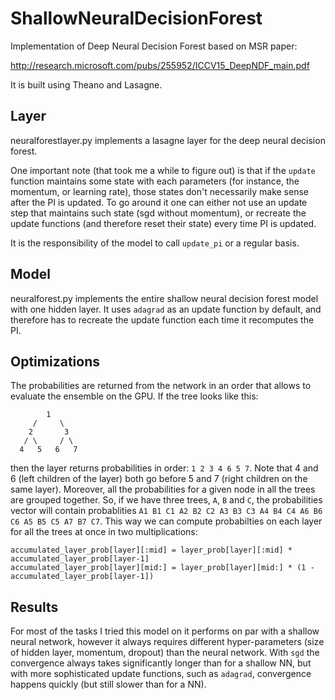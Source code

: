 # ShallowNeuralDecisionForest
Implementation of Deep Neural Decision Forest based on MSR paper:

http://research.microsoft.com/pubs/255952/ICCV15_DeepNDF_main.pdf

It is built using Theano and Lasagne.

Layer
-----
neuralforestlayer.py implements a lasagne layer for the deep neural decision forest.

One important note (that took me a while to figure out) is that if the `update` function maintains some state with each parameters (for instance, the momentum, or learning rate), those states don't necessarily make sense after the PI is updated. To go around it one can either not use an update step that maintains such state (sgd without momentum), or recreate the update functions (and therefore reset their state) every time PI is updated.

It is the responsibility of the model to call `update_pi` or a regular basis.

Model
-----
neuralforest.py implements the entire shallow neural decision forest model with one hidden layer. It uses `adagrad` as an update function by default, and therefore has to recreate the update function each time it recomputes the PI.

Optimizations
-------------
The probabilities are returned from the network in an order that allows to evaluate the ensemble on the GPU. If the tree looks like this:

```
        1
     /     \
    2       3
   / \     / \
  4   5   6   7
```

then the layer returns probabilities in order: `1 2 3 4 6 5 7`. Note that 4 and 6 (left children of the layer) both go before 5 and 7 (right children on the same layer). Moreover, all the probabilities for a given node in all the trees are grouped together. So, if we have three trees, `A`, `B` and `C`, the probabilities vector will contain probablities `A1 B1 C1 A2 B2 C2 A3 B3 C3 A4 B4 C4 A6 B6 C6 A5 B5 C5 A7 B7 C7`. This way we can compute probabilties on each layer for all the trees at once in two multiplications:

    accumulated_layer_prob[layer][:mid] = layer_prob[layer][:mid] * accumulated_layer_prob[layer-1]
    accumulated_layer_prob[layer][mid:] = layer_prob[layer][mid:] * (1 - accumulated_layer_prob[layer-1])

Results
-------
For most of the tasks I tried this model on it performs on par with a shallow neural network, however it always requires different hyper-parameters (size of hidden layer, momentum, dropout) than the neural network. With `sgd` the convergence always takes significantly longer than for a shallow NN, but with more sophisticated update functions, such as `adagrad`, convergence happens quickly (but still slower than for a NN).
